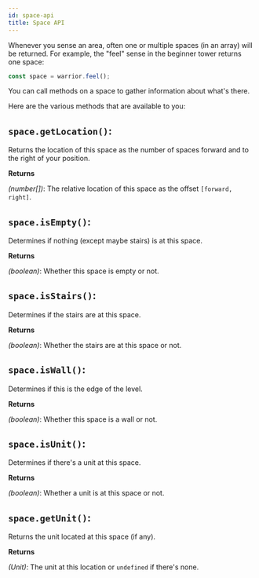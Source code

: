 ```yaml
---
id: space-api
title: Space API
---
```


Whenever you sense an area, often one or multiple spaces (in an array) will be
returned. For example, the "feel" sense in the beginner tower returns one space:

```js
const space = warrior.feel();
```

You can call methods on a space to gather information about what's there.

Here are the various methods that are available to you:

## `space.getLocation()`:

Returns the location of this space as the number of spaces forward and to the
right of your position.

**Returns**

_(number[])_: The relative location of this space as the offset
`[forward, right]`.

## `space.isEmpty()`:

Determines if nothing (except maybe stairs) is at this space.

**Returns**

_(boolean)_: Whether this space is empty or not.

## `space.isStairs()`:

Determines if the stairs are at this space.

**Returns**

_(boolean)_: Whether the stairs are at this space or not.

## `space.isWall()`:

Determines if this is the edge of the level.

**Returns**

_(boolean)_: Whether this space is a wall or not.

## `space.isUnit()`:

Determines if there's a unit at this space.

**Returns**

_(boolean)_: Whether a unit is at this space or not.

## `space.getUnit()`:

Returns the unit located at this space (if any).

**Returns**

_(Unit)_: The unit at this location or `undefined` if there's none.
